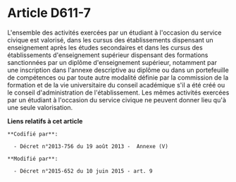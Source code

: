 # Article D611-7

L'ensemble des activités exercées par un étudiant à l'occasion du service civique est valorisé, dans les cursus des
établissements dispensant un enseignement après les études secondaires et dans les cursus des établissements d'enseignement
supérieur dispensant des formations sanctionnées par un diplôme d'enseignement supérieur, notamment par une inscription dans
l'annexe descriptive au diplôme ou dans un portefeuille de compétences ou par toute autre modalité définie par    la
commission de la formation et de la vie universitaire du conseil académique s'il a été créé ou le conseil d'administration de
l'établissement. Les mêmes activités exercées par un étudiant à l'occasion du service civique ne peuvent donner lieu qu'à une
seule valorisation.

**Liens relatifs à cet article**

	**Codifié par**:

	  - Décret n°2013-756 du 19 août 2013 -  Annexe (V)

	**Modifié par**:

	  - Décret n°2015-652 du 10 juin 2015 - art. 9
